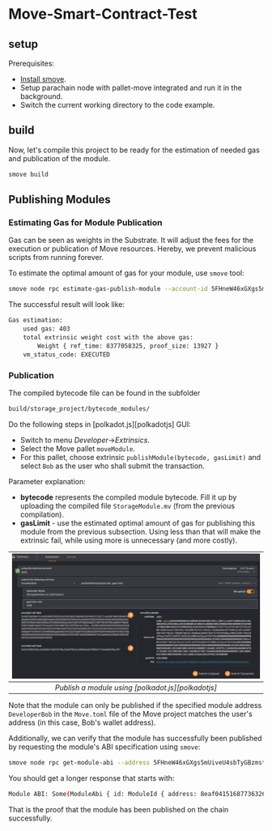 # Move-Smart-Contract-Test


## setup

Prerequisites: 
- [Install smove](https://github.com/eigerco/smove).
- Setup parachain node with pallet-move integrated and run it in the background.
- Switch the current working directory to the code example.

## build

Now, let's compile this project to be ready for the estimation of needed gas and publication of the module.
```sh
smove build
```

## Publishing Modules

### Estimating Gas for Module Publication

Gas can be seen as weights in the Substrate. It will adjust the fees for the execution or publication of Move resources. Hereby, we prevent malicious scripts from running forever.

To estimate the optimal amount of gas for your module, use `smove` tool:
```sh
smove node rpc estimate-gas-publish-module --account-id 5FHneW46xGXgs5mUiveU4sbTyGBzmstUspZC92UhjJM694ty --module-path build/storage_project/bytecode_modules/StorageModule.mv
```

The successful result will look like:
```sh
Gas estimation:
    used gas: 403
    total extrinsic weight cost with the above gas:
    	Weight { ref_time: 8377058325, proof_size: 13927 }
    vm_status_code: EXECUTED
```

### Publication

The compiled bytecode file can be found in the subfolder
```sh
build/storage_project/bytecode_modules/
```

Do the following steps in [polkadot.js][polkadotjs] GUI:
* Switch to menu _Developer_->_Extrinsics_.
* Select the Move pallet `moveModule`.
* For this pallet, choose extrinsic `publishModule(bytecode, gasLimit)` and select `Bob` as the user who shall submit the transaction.

Parameter explanation:
  - __bytecode__ represents the compiled module bytecode. Fill it up by uploading the compiled file `StorageModule.mv` (from the previous compilation).
  - __gasLimit__ - use the estimated optimal amount of gas for publishing this module from the previous subsection. Using less than that will make the extrinsic fail, while using more is unnecessary (and more costly).

| ![polkadot.js_publish_module.png](assets/polkadot.js_publish_module.png) |
|:--:|
| _Publish a module using [polkadot.js][polkadotjs]_ |

Note that the module can only be published if the specified module address `DeveloperBob` in the `Move.toml` file of the Move project matches the user's address (in this case, Bob's wallet address).

Additionally, we can verify that the module has successfully been published by requesting the module's ABI specification using `smove`:
```sh
smove node rpc get-module-abi --address 5FHneW46xGXgs5mUiveU4sbTyGBzmstUspZC92UhjJM694ty --name StorageModule
```
You should get a longer response that starts with:
```sh
Module ABI: Some(ModuleAbi { id: ModuleId { address: 8eaf04151687736326c9fea17e25fc5287613693c912909cb226aa4794f26a48, name: Identifier("StorageModule") }, friends: [], structs: [Struct { name: Identifier("Data"), type_parameters: [], abilities: TypeAbilities { abilities: [Store, Key] }, fields: [Field { name: Identifier("value"), tp: U64 }] }], funcs: [Function { name: Identifier("get_value"), visibility: Public, type_parameters: [], parameters: [Reference(Signer)], returns: [U64] }, Function { name: Identifier("initialize"), visibility: Public, type_parameters: [], parameters: [Reference(Signer)], returns: [] }, Function { name: Identifier("set_value"), visibility: Public, type_parameters: [], parameters: [Reference(Signer), U64], returns: [] }] })
```
That is the proof that the module has been published on the chain successfully.
